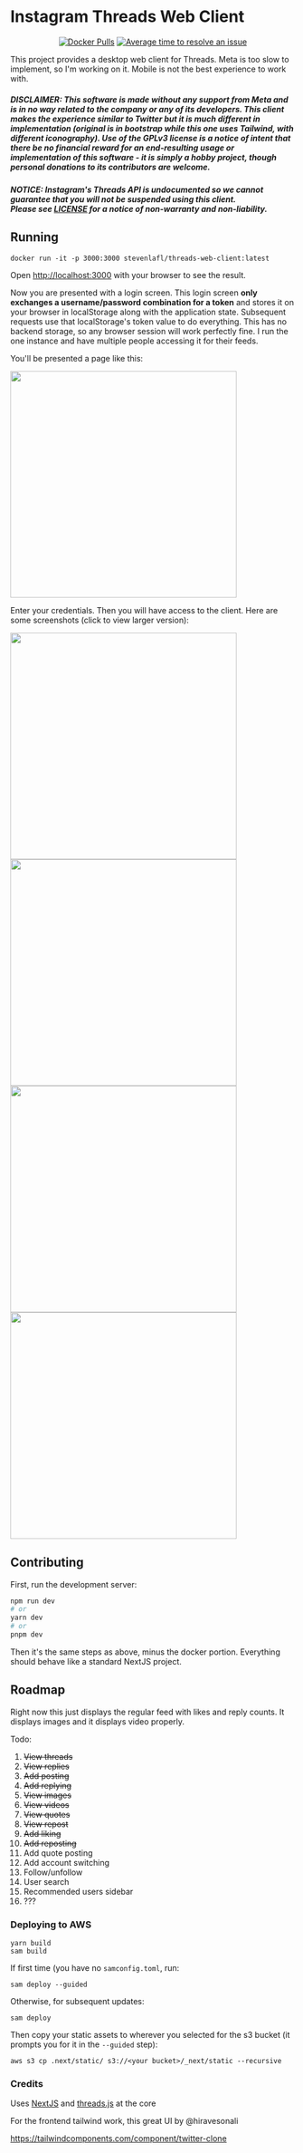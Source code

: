 # Instagram Threads Web Client

<div align="center">
  
[![Docker Pulls](https://badgen.net/docker/pulls/stevenlafl/threads-web-client?icon=docker&label=pulls)](https://hub.docker.com/r/stevenlafl/threads-web-client/)
[![Average time to resolve an issue](http://isitmaintained.com/badge/resolution/stevenlafl/threads-web-client.svg)](http://isitmaintained.com/project/stevenlafl/threads-web-client "Average time to resolve an issue")

</div>

This project provides a desktop web client for Threads. Meta is too slow to implement, so I'm working on it. Mobile is not the best experience to work with.

##### DISCLAIMER: This software is made without any support from Meta and is in no way related to the company or any of its developers. This client makes the experience similar to Twitter but it is much different in implementation (original is in bootstrap while this one uses Tailwind, with different iconography). Use of the GPLv3 license is a notice of intent that there be no financial reward for an end-resulting usage or implementation of this software - it is simply a hobby project, though personal donations to its contributors are welcome.

##### NOTICE: Instagram's Threads API is undocumented so we cannot guarantee that you will not be suspended using this client. <br/> Please see [LICENSE](https://github.com/stevenlafl/threads-web-client/blob/master/LICENSE) for a notice of non-warranty and non-liability.

## Running

```
docker run -it -p 3000:3000 stevenlafl/threads-web-client:latest
```

Open [http://localhost:3000](http://localhost:3000) with your browser to see the result.

Now you are presented with a login screen. This login screen **only exchanges a username/password combination for a token** and stores it on your browser in localStorage along with the application state. Subsequent requests use that localStorage's token value to do everything. This has no backend storage, so any browser session will work perfectly fine. I run the one instance and have multiple people accessing it for their feeds.

You'll be presented a page like this:

<img src="https://github.com/stevenlafl/threads-web-client/assets/2539092/864eaa01-f722-49fd-8d0d-bdfcbfddac16" width="400"/>


Enter your credentials. Then you will have access to the client. Here are some screenshots (click to view larger version):

<img src="https://github.com/stevenlafl/threads-web-client/assets/2539092/c3d974b8-757c-41b9-82fa-02de50fc35ec" width="400" />

<img src="https://github.com/stevenlafl/threads-web-client/assets/2539092/6584558d-ab7f-45a7-be2c-ae44f3ab9537" width="400" />

<img src="https://github.com/stevenlafl/threads-web-client/assets/2539092/02929168-dca2-4d38-903f-9a41cd94dc86" width="400" />

<img src="https://github.com/stevenlafl/threads-web-client/assets/2539092/9e1dc7aa-0a55-495b-a0a6-e3f2e526b492" width="400" />




## Contributing

First, run the development server:

```bash
npm run dev
# or
yarn dev
# or
pnpm dev
```

Then it's the same steps as above, minus the docker portion. Everything should behave like a standard NextJS project.

## Roadmap

Right now this just displays the regular feed with likes and reply counts. It displays images and it displays video properly.

Todo:

1. ~~View threads~~
2. ~~View replies~~
3. ~~Add posting~~
4. ~~Add replying~~
5. ~~View images~~
6. ~~View videos~~
7. ~~View quotes~~
5. ~~View repost~~
6. ~~Add liking~~
7. ~~Add reposting~~
8. Add quote posting
9. Add account switching
10. Follow/unfollow
11. User search
12. Recommended users sidebar
13. ???

### Deploying to AWS

```
yarn build
sam build
```

If first time (you have no `samconfig.toml`, run:

```
sam deploy --guided
```

Otherwise, for subsequent updates:

```
sam deploy
```

Then copy your static assets to wherever you selected for the s3 bucket (it prompts you for it in the `--guided` step):
```
aws s3 cp .next/static/ s3://<your bucket>/_next/static --recursive

```

### Credits

Uses [NextJS](https://github.com/vercel/next.js/) and [threads.js](https://github.com/threadsjs/threads.js) at the core

For the frontend tailwind work, this great UI by @hiravesonali

https://tailwindcomponents.com/component/twitter-clone

